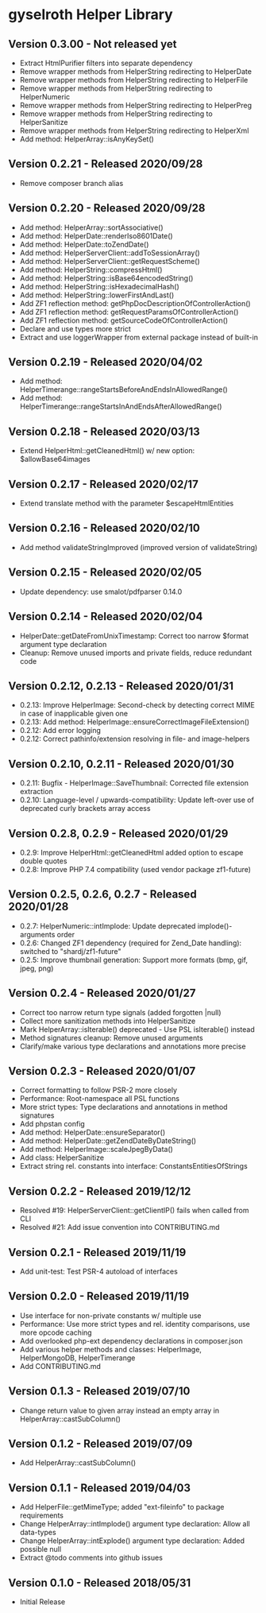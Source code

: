 gyselroth Helper Library
========================

Version 0.3.00 - Not released yet
---------------------------------
* Extract HtmlPurifier filters into separate dependency
* Remove wrapper methods from HelperString redirecting to HelperDate 
* Remove wrapper methods from HelperString redirecting to HelperFile 
* Remove wrapper methods from HelperString redirecting to HelperNumeric 
* Remove wrapper methods from HelperString redirecting to HelperPreg 
* Remove wrapper methods from HelperString redirecting to HelperSanitize 
* Remove wrapper methods from HelperString redirecting to HelperXml 
* Add method: HelperArray::isAnyKeySet()

Version 0.2.21 - Released 2020/09/28
------------------------------------
* Remove composer branch alias

Version 0.2.20 - Released 2020/09/28
------------------------------------
* Add method: HelperArray::sortAssociative()
* Add method: HelperDate::renderIso8601Date()
* Add method: HelperDate::toZendDate()
* Add method: HelperServerClient::addToSessionArray()
* Add method: HelperServerClient::getRequestScheme()
* Add method: HelperString::compressHtml()
* Add method: HelperString::isBase64encodedString()
* Add method: HelperString::isHexadecimalHash()
* Add method: HelperString::lowerFirstAndLast()
* Add ZF1 reflection method: getPhpDocDescriptionOfControllerAction()
* Add ZF1 reflection method: getRequestParamsOfControllerAction()
* Add ZF1 reflection method: getSourceCodeOfControllerAction()
* Declare and use types more strict
* Extract and use loggerWrapper from external package instead of built-in

Version 0.2.19 - Released 2020/04/02
------------------------------------
* Add method: HelperTimerange::rangeStartsBeforeAndEndsInAllowedRange()
* Add method: HelperTimerange::rangeStartsInAndEndsAfterAllowedRange()

Version 0.2.18 - Released 2020/03/13
------------------------------------
* Extend HelperHtml::getCleanedHtml() w/ new option: $allowBase64images

Version 0.2.17 - Released 2020/02/17
------------------------------------
* Extend translate method with the parameter $escapeHtmlEntities

Version 0.2.16 - Released 2020/02/10
------------------------------------
* Add method validateStringImproved (improved version of validateString)

Version 0.2.15 - Released 2020/02/05
------------------------------------
* Update dependency: use smalot/pdfparser 0.14.0

Version 0.2.14 - Released 2020/02/04
------------------------------------
* HelperDate::getDateFromUnixTimestamp: Correct too narrow $format argument type declaration 
* Cleanup: Remove unused imports and private fields, reduce redundant code

Version 0.2.12, 0.2.13 - Released 2020/01/31
--------------------------------------------
* 0.2.13: Improve HelperImage: Second-check by detecting correct MIME in case of inapplicable given one
* 0.2.13: Add method: HelperImage::ensureCorrectImageFileExtension()
* 0.2.12: Add error logging 
* 0.2.12: Correct pathinfo/extension resolving in file- and image-helpers 

Version 0.2.10, 0.2.11 - Released 2020/01/30
--------------------------------------------
* 0.2.11: Bugfix - HelperImage::SaveThumbnail: Corrected file extension extraction
* 0.2.10: Language-level / upwards-compatibility: Update left-over use of deprecated curly brackets array access

Version 0.2.8, 0.2.9 - Released 2020/01/29
------------------------------------------
* 0.2.9: Improve HelperHtml::getCleanedHtml added option to escape double quotes
* 0.2.8: Improve PHP 7.4 compatibility (used vendor package zf1-future)

Version 0.2.5, 0.2.6, 0.2.7 - Released 2020/01/28
-------------------------------------------------
* 0.2.7: HelperNumeric::intImplode: Update deprecated implode()-arguments order  
* 0.2.6: Changed ZF1 dependency (required for Zend_Date handling): switched to "shardj/zf1-future"  
* 0.2.5: Improve thumbnail generation: Support more formats (bmp, gif, jpeg, png)

Version 0.2.4 - Released 2020/01/27
-----------------------------------
* Correct too narrow return type signals (added forgotten |null)
* Collect more sanitization methods into HelperSanitize 
* Mark HelperArray::isIterable() deprecated - Use PSL isIterable() instead
* Method signatures cleanup: Remove unused arguments
* Clarify/make various type declarations and annotations more precise

Version 0.2.3 - Released 2020/01/07
-----------------------------------
* Correct formatting to follow PSR-2 more closely
* Performance: Root-namespace all PSL functions 
* More strict types: Type declarations and annotations in method signatures 
* Add phpstan config
* Add method: HelperDate::ensureSeparator() 
* Add method: HelperDate::getZendDateByDateString() 
* Add method: HelperImage::scaleJpegByData() 
* Add class: HelperSanitize
* Extract string rel. constants into interface: ConstantsEntitiesOfStrings

Version 0.2.2 - Released 2019/12/12
-----------------------------------
* Resolved #19: HelperServerClient::getClientIP() fails when called from CLI 
* Resolved #21: Add issue convention into CONTRIBUTING.md 

Version 0.2.1 - Released 2019/11/19
-----------------------------------
* Add unit-test: Test PSR-4 autoload of interfaces

Version 0.2.0 - Released 2019/11/19
--------------------------------
* Use interface for non-private constants w/ multiple use
* Performance: Use more strict types and rel. identity comparisons, use more opcode caching
* Add overlooked php-ext dependency declarations in composer.json
* Add various helper methods and classes: HelperImage, HelperMongoDB, HelperTimerange  
* Add CONTRIBUTING.md
 
Version 0.1.3 - Released 2019/07/10
-----------------------------------
* Change return value to given array instead an empty array in HelperArray::castSubColumn()

Version 0.1.2 - Released 2019/07/09 
-----------------------------------
* Add HelperArray::castSubColumn()

Version 0.1.1 - Released 2019/04/03 
-----------------------------------
* Add HelperFile::getMimeType; added "ext-fileinfo" to package requirements
* Change HelperArray::intImplode() argument type declaration: Allow all data-types 
* Change HelperArray::intExplode() argument type declaration: Added possible null
* Extract @todo comments into github issues

Version 0.1.0 - Released 2018/05/31 
-----------------------------------
* Initial Release

